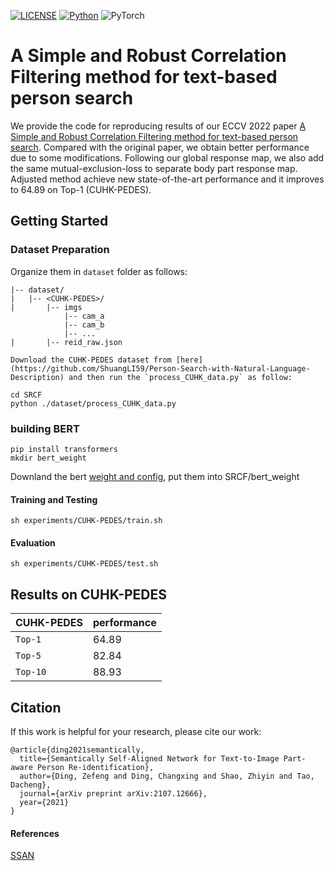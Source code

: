 [![LICENSE](https://img.shields.io/badge/license-MIT-green)](https://github.com/taksau/GPS-Net/blob/master/LICENSE)
[![Python](https://img.shields.io/badge/python-3.7-blue.svg)](https://www.python.org/)
![PyTorch](https://img.shields.io/badge/pytorch-1.5.0-%237732a8) 

# A Simple and Robust Correlation Filtering method for text-based person search
We provide the code for reproducing results of our ECCV 2022 paper [A Simple and Robust Correlation Filtering method for text-based person search](www.baidu.com). Compared with the original paper, we obtain better performance due to some modifications. Following our global response map, we also add the same mutual-exclusion-loss to separate body part response map. Adjusted method achieve new state-of-the-art performance and it improves to 64.89 on Top-1 (CUHK-PEDES).
## Getting Started
### Dataset Preparation

Organize them in `dataset` folder as follows:
    
   ~~~
   |-- dataset/
   |   |-- <CUHK-PEDES>/
   |       |-- imgs
               |-- cam_a
               |-- cam_b
               |-- ...
   |       |-- reid_raw.json
   
   ~~~
    Download the CUHK-PEDES dataset from [here](https://github.com/ShuangLI59/Person-Search-with-Natural-Language-Description) and then run the `process_CUHK_data.py` as follow:
   ~~~
   cd SRCF
   python ./dataset/process_CUHK_data.py
   ~~~
   
### building BERT
~~~
pip install transformers
mkdir bert_weight
~~~

Downland the bert [weight and config](https://huggingface.co/bert-base-uncased/tree/main), put them into SRCF/bert_weight


   
#### Training and Testing
~~~
sh experiments/CUHK-PEDES/train.sh 
~~~
#### Evaluation
~~~
sh experiments/CUHK-PEDES/test.sh 
~~~

## Results on CUHK-PEDES

|CUHK-PEDES | performance |
|------|------|
| `Top-1` | 64.89 |
| `Top-5` | 82.84 |
| `Top-10` | 88.93 |

## Citation

If this work is helpful for your research, please cite our work:

~~~
@article{ding2021semantically,
  title={Semantically Self-Aligned Network for Text-to-Image Part-aware Person Re-identification},
  author={Ding, Zefeng and Ding, Changxing and Shao, Zhiyin and Tao, Dacheng},
  journal={arXiv preprint arXiv:2107.12666},
  year={2021}
}
~~~

#### References
[SSAN](https://github.com/zifyloo/SSAN/)
